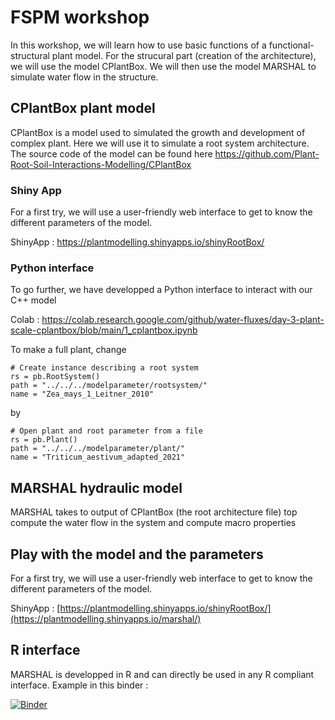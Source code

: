 # FSPM workshop

In this workshop, we will learn how to use basic functions of a functional-structural plant model. For the strucural part (creation of the architecture), we will use the model CPlantBox. We will then use the model MARSHAL to simulate water flow in the structure. 

## CPlantBox plant model

CPlantBox is a model used to simulated the growth and development of complex plant. Here we will use it to simulate a root system architecture. The source code of the model can be found here https://github.com/Plant-Root-Soil-Interactions-Modelling/CPlantBox

### Shiny App

For a first try, we will use a user-friendly web interface to get to know the different parameters of the model.

ShinyApp : https://plantmodelling.shinyapps.io/shinyRootBox/

### Python interface

To go further, we have developped a Python interface to interact with our C++ model

Colab : https://colab.research.google.com/github/water-fluxes/day-3-plant-scale-cplantbox/blob/main/1_cplantbox.ipynb

To make a full plant, change 

    # Create instance describing a root system
    rs = pb.RootSystem()
    path = "../../../modelparameter/rootsystem/"
    name = "Zea_mays_1_Leitner_2010"

by

    # Open plant and root parameter from a file
    rs = pb.Plant()
    path = "../../../modelparameter/plant/"
    name = "Triticum_aestivum_adapted_2021"

## MARSHAL hydraulic model

MARSHAL takes to output of CPlantBox (the root architecture file) top compute the water flow in the system and compute macro properties

## Play with the model and the parameters

For a first try, we will use a user-friendly web interface to get to know the different parameters of the model.

ShinyApp : [https://plantmodelling.shinyapps.io/shinyRootBox/](https://plantmodelling.shinyapps.io/marshal/)

## R interface

MARSHAL is developped in R and can directly be used in any R compliant interface. Example in this binder : 

[![Binder](https://mybinder.org/badge_logo.svg)](https://mybinder.org/v2/gh/water-fluxes/day-3-plant-scale-marshal/HEAD)


